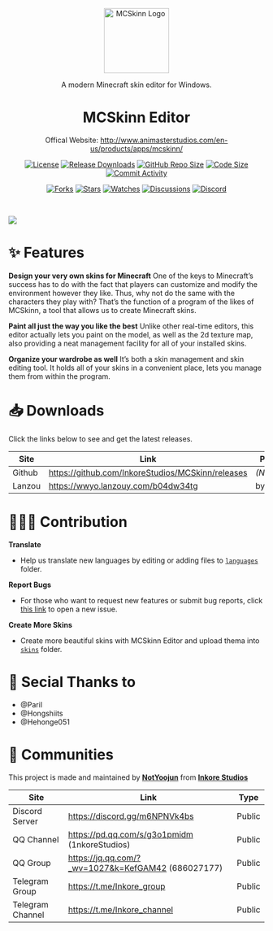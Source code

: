 <p align="center">
  <a href="http://www.animasterstudios.com/products/apps/mcskinn" target="_blank" rel="noopener noreferrer">
    <img width="128" src="https://github.com/InkoreStudios/MCSkinn/blob/main/logos/MCSkinn.png?raw=true" alt="MCSkinn Logo">
  </a>
</p>

<p align="center">A modern Minecraft skin editor for Windows.</p>

<h1 align="center">
  MCSkinn Editor
</h1>




<p align="center">Offical Website: <a href="http://www.animasterstudios.com/en-us/products/apps/mcskinn/">http://www.animasterstudios.com/en-us/products/apps/mcskinn/</p>

<p align="center">
  <a href="./LICENSE"><img src="https://img.shields.io/github/license/InkoreStudios/MCSkinn" alt="License"></a>
  <a href="https://github.com/InkoreStudios/MCSkinn/releases"><img src="https://img.shields.io/github/downloads/InkoreStudios/MCSkinn/total?color=%239F7AEA" alt="Release Downloads"></a>
  <a href="#"><img src="https://img.shields.io/github/repo-size/InkoreStudios/MCSkinn?color=%234682B4" alt="GitHub Repo Size"></a>
  <a href="#"><img src="https://img.shields.io/github/languages/code-size/InkoreStudios/MCSkinn" alt="Code Size"></a>
  <a href="https://github.com/InkoreStudios/MCSkinn/commits/"><img src="https://img.shields.io/github/commit-activity/m/InkoreStudios/MCSkinn" alt="Commit Activity"></a>
</p>

<p align="center">
  <a href="https://github.com/InkoreStudios/MCSkinn/network/members"><img src="https://img.shields.io/github/forks/InkoreStudios/MCSkinn?style=social" alt="Forks"></a>
  <a href="https://github.com/InkoreStudios/MCSkinn/stargazers"><img src="https://img.shields.io/github/stars/InkoreStudios/MCSkinn?style=social" alt="Stars"></a>
  <a href="https://github.com/InkoreStudios/MCSkinn/watchers"><img src="https://img.shields.io/github/watchers/InkoreStudios/MCSkinn?style=social" alt="Watches"></a>
  <a href="https://github.com/InkoreStudios/MCSkinn/discussions"><img src="https://img.shields.io/github/discussions/InkoreStudios/MCSkinn?style=social" alt="Discussions"></a>
  <a href="https://discord.gg/m6NPNVk4bs"><img src="https://img.shields.io/discord/1092738458805608561?style=social&label=Discord&logo=discord" alt="Discord"></a>
</p>

<br>

![](https://github.com/InkoreStudios/MCSkinn/blob/main/docs/images/image_product_mcskinn_screenshot.png?raw=true)

# ✨ Features


**Design your very own skins for Minecraft**
One of the keys to Minecraft’s success has to do with the fact that players can customize and modify the environment however they like. Thus, why not do the same with the characters they play with? That’s the function of a program of the likes of MCSkinn, a tool that allows us to create Minecraft skins.

**Paint all just the way you like the best**
Unlike other real-time editors, this editor actually lets you paint on the model, as well as the 2d texture map, also providing a neat management facility for all of your installed skins.

**Organize your wardrobe as well**
It’s both a skin management and skin editing tool. It holds all of your skins in a convenient place, lets you manage them from within the program.

# 📥 Downloads

Click the links below to see and get the latest releases.

| Site  | Link  | Password  |
| ------------ | ------------ | ------------ |
| Github  | <https://github.com/InkoreStudios/MCSkinn/releases>  | *(None)*  |
| Lanzou  | <https://wwyo.lanzouy.com/b04dw34tg>  | bynotyoojun  |


# 🙋🏻‍♂️ Contribution

**Translate**

- Help us translate new languages by editing or adding files to [`languages`](https://github.com/InkoreStudios/MCSkinn/tree/main/languages) folder.
  
**Report Bugs**
- For those who want to request new features or submit bug reports, click [this link](https://github.com/InkoreStudios/MCSkinn/issues/new/choose) to open a new issue.

**Create More Skins**

- Create more beautiful skins with MCSkinn Editor and upload thema into [`skins`](https://github.com/InkoreStudios/MCSkinn/tree/main/skins) folder.



# 🤝 Secial Thanks to

- @Paril
- @Hongshiits
- @Hehonge051


# 🎊 Communities

This project is made and maintained by [**NotYoojun**](github.com/NotYoojun) from [**Inkore Studios**](github.com/InkoreStudios)

| Site  | Link  | Type  |
| ------------ | ------------ | ------------ |
| Discord Server | <https://discord.gg/m6NPNVk4bs>  | Public  |
| QQ Channel  | <https://pd.qq.com/s/g3o1pmidm> (1nkoreStudios)  | Public  |
| QQ Group |<https://jq.qq.com/?_wv=1027&k=KefGAM42> (686027177)  | Public  |
| Telegram Group | <https://t.me/Inkore_group>  | Public  |
| Telegram Channel | <https://t.me/Inkore_channel>  | Public  |
